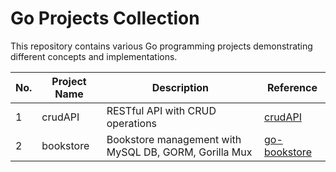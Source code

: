 # Go Projects Collection

This repository contains various Go programming projects demonstrating different concepts and implementations.

| No. | Project Name | Description | Reference |
|-----|--------------|-------------|-----------|
| 1 | crudAPI | RESTful API with CRUD operations | [crudAPI](./crudAPI) |
| 2 | bookstore | Bookstore management with MySQL DB, GORM, Gorilla Mux | [go-bookstore](./go-bookstore/) |